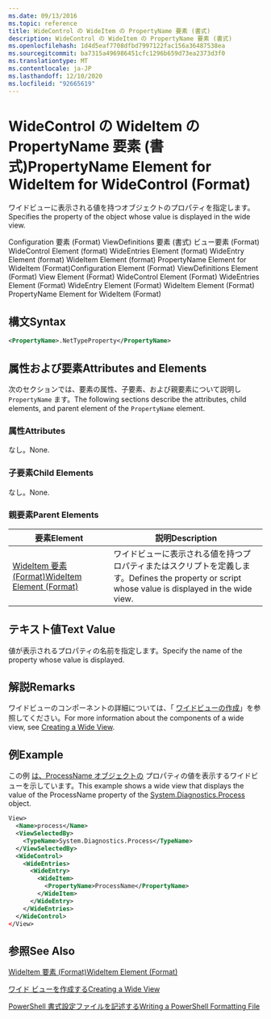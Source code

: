 ```yaml
---
ms.date: 09/13/2016
ms.topic: reference
title: WideControl の WideItem の PropertyName 要素 (書式)
description: WideControl の WideItem の PropertyName 要素 (書式)
ms.openlocfilehash: 1d4d5eaf7708dfbd7997122fac156a36487538ea
ms.sourcegitcommit: ba7315a496986451cfc1296b659d73ea2373d3f0
ms.translationtype: MT
ms.contentlocale: ja-JP
ms.lasthandoff: 12/10/2020
ms.locfileid: "92665619"
---
```

# <a name="propertyname-element-for-wideitem-for-widecontrol-format"></a><span data-ttu-id="e8919-103">WideControl の WideItem の PropertyName 要素 (書式)</span><span class="sxs-lookup"><span data-stu-id="e8919-103">PropertyName Element for WideItem for WideControl (Format)</span></span>

<span data-ttu-id="e8919-104">ワイドビューに表示される値を持つオブジェクトのプロパティを指定します。</span><span class="sxs-lookup"><span data-stu-id="e8919-104">Specifies the property of the object whose value is displayed in the wide view.</span></span>

<span data-ttu-id="e8919-105">Configuration 要素 (Format) ViewDefinitions 要素 (書式) ビュー要素 (Format) WideControl Element (format) WideEntries Element (format) WideEntry Element (format) WideItem Element (format) PropertyName Element for WideItem (Format)</span><span class="sxs-lookup"><span data-stu-id="e8919-105">Configuration Element (Format) ViewDefinitions Element (Format) View Element (Format) WideControl Element (Format) WideEntries Element (Format) WideEntry Element (Format) WideItem Element (Format) PropertyName Element for WideItem (Format)</span></span>

## <a name="syntax"></a><span data-ttu-id="e8919-106">構文</span><span class="sxs-lookup"><span data-stu-id="e8919-106">Syntax</span></span>

```xml
<PropertyName>.NetTypeProperty</PropertyName>
```

## <a name="attributes-and-elements"></a><span data-ttu-id="e8919-107">属性および要素</span><span class="sxs-lookup"><span data-stu-id="e8919-107">Attributes and Elements</span></span>

<span data-ttu-id="e8919-108">次のセクションでは、要素の属性、子要素、および親要素について説明し `PropertyName` ます。</span><span class="sxs-lookup"><span data-stu-id="e8919-108">The following sections describe the attributes, child elements, and parent element of the `PropertyName` element.</span></span>

### <a name="attributes"></a><span data-ttu-id="e8919-109">属性</span><span class="sxs-lookup"><span data-stu-id="e8919-109">Attributes</span></span>

<span data-ttu-id="e8919-110">なし。</span><span class="sxs-lookup"><span data-stu-id="e8919-110">None.</span></span>

### <a name="child-elements"></a><span data-ttu-id="e8919-111">子要素</span><span class="sxs-lookup"><span data-stu-id="e8919-111">Child Elements</span></span>

<span data-ttu-id="e8919-112">なし。</span><span class="sxs-lookup"><span data-stu-id="e8919-112">None.</span></span>

### <a name="parent-elements"></a><span data-ttu-id="e8919-113">親要素</span><span class="sxs-lookup"><span data-stu-id="e8919-113">Parent Elements</span></span>

|<span data-ttu-id="e8919-114">要素</span><span class="sxs-lookup"><span data-stu-id="e8919-114">Element</span></span>|<span data-ttu-id="e8919-115">説明</span><span class="sxs-lookup"><span data-stu-id="e8919-115">Description</span></span>|
|-------------|-----------------|
|[<span data-ttu-id="e8919-116">WideItem 要素 (Format)</span><span class="sxs-lookup"><span data-stu-id="e8919-116">WideItem Element (Format)</span></span>](./wideitem-element-for-widecontrol-format.md)|<span data-ttu-id="e8919-117">ワイドビューに表示される値を持つプロパティまたはスクリプトを定義します。</span><span class="sxs-lookup"><span data-stu-id="e8919-117">Defines the property or script whose value is displayed in the wide view.</span></span>|

## <a name="text-value"></a><span data-ttu-id="e8919-118">テキスト値</span><span class="sxs-lookup"><span data-stu-id="e8919-118">Text Value</span></span>

<span data-ttu-id="e8919-119">値が表示されるプロパティの名前を指定します。</span><span class="sxs-lookup"><span data-stu-id="e8919-119">Specify the name of the property whose value is displayed.</span></span>

## <a name="remarks"></a><span data-ttu-id="e8919-120">解説</span><span class="sxs-lookup"><span data-stu-id="e8919-120">Remarks</span></span>

<span data-ttu-id="e8919-121">ワイドビューのコンポーネントの詳細については、「 [ワイドビューの作成](./creating-a-wide-view.md)」を参照してください。</span><span class="sxs-lookup"><span data-stu-id="e8919-121">For more information about the components of a wide view, see [Creating a Wide View](./creating-a-wide-view.md).</span></span>

## <a name="example"></a><span data-ttu-id="e8919-122">例</span><span class="sxs-lookup"><span data-stu-id="e8919-122">Example</span></span>

<span data-ttu-id="e8919-123">この例 [は、ProcessName オブジェクトの](/dotnet/api/System.Diagnostics.Process) プロパティの値を表示するワイドビューを示しています。</span><span class="sxs-lookup"><span data-stu-id="e8919-123">This example shows a wide view that displays the value of the ProcessName property of the [System.Diagnostics.Process](/dotnet/api/System.Diagnostics.Process) object.</span></span>

```xml
View>
  <Name>process</Name>
  <ViewSelectedBy>
    <TypeName>System.Diagnostics.Process</TypeName>
  </ViewSelectedBy>
  <WideControl>
    <WideEntries>
      <WideEntry>
        <WideItem>
          <PropertyName>ProcessName</PropertyName>
        </WideItem>
      </WideEntry>
    </WideEntries>
  </WideControl>
</View>

```

## <a name="see-also"></a><span data-ttu-id="e8919-124">参照</span><span class="sxs-lookup"><span data-stu-id="e8919-124">See Also</span></span>

[<span data-ttu-id="e8919-125">WideItem 要素 (Format)</span><span class="sxs-lookup"><span data-stu-id="e8919-125">WideItem Element (Format)</span></span>](./wideitem-element-for-widecontrol-format.md)

[<span data-ttu-id="e8919-126">ワイド ビューを作成する</span><span class="sxs-lookup"><span data-stu-id="e8919-126">Creating a Wide View</span></span>](./creating-a-wide-view.md)

[<span data-ttu-id="e8919-127">PowerShell 書式設定ファイルを記述する</span><span class="sxs-lookup"><span data-stu-id="e8919-127">Writing a PowerShell Formatting File</span></span>](./writing-a-powershell-formatting-file.md)
